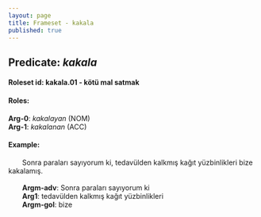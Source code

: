 ```yaml
---
layout: page
title: Frameset - kakala
published: true
---
```

<h2>Predicate: <i>kakala</i></h2>
<h4>Roleset id: kakala.01 - kötü mal satmak<br>
<h4>Roles:</h4>
<b>Arg-0</b>: <i>kakalayan</i>  (NOM) <br>
<b>Arg-1</b>: <i>kakalanan</i>  (ACC) <br>
<h4>Example:</h4>
&emsp;&emsp;Sonra paraları sayıyorum ki, tedavülden kalkmış kağıt yüzbinlikleri bize kakalamış.<br><br>
&emsp;&emsp;<b>Argm-adv</b>:  Sonra paraları sayıyorum ki<br>
&emsp;&emsp;<b>Arg1</b>:  tedavülden kalkmış kağıt yüzbinlikleri<br>
&emsp;&emsp;<b>Argm-gol</b>:  bize<br>

